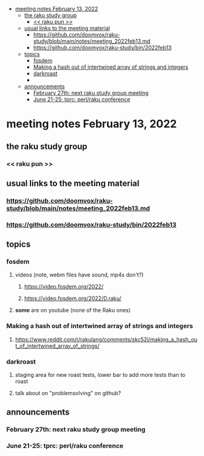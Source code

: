 - [meeting notes February 13, 2022](#org7683016)
  - [the raku study group](#org11b27ed)
    - [<< raku pun >>](#orgcbfc6ab)
  - [usual links to the meeting material](#orgf36b375)
    - [<https://github.com/doomvox/raku-study/blob/main/notes/meeting_2022feb13.md>](#orgf4104a2)
    - [<https://github.com/doomvox/raku-study/bin/2022feb13>](#org092cfac)
  - [topics](#org16bda3f)
    - [fosdem](#org00d17da)
    - [Making a hash out of intertwined array of strings and integers](#orgc865bf6)
    - [darkroast](#org8a7107b)
    - [](#org6f38e52)
  - [announcements](#org09064f4)
    - [February 27th: next raku study group meeting](#orgc105ac6)
    - [June 21-25: tprc: perl/raku conference](#org2d48316)


<a id="org7683016"></a>

# meeting notes February 13, 2022


<a id="org11b27ed"></a>

## the raku study group


<a id="orgcbfc6ab"></a>

### << raku pun >>


<a id="orgf36b375"></a>

## usual links to the meeting material


<a id="orgf4104a2"></a>

### <https://github.com/doomvox/raku-study/blob/main/notes/meeting_2022feb13.md>


<a id="org092cfac"></a>

### <https://github.com/doomvox/raku-study/bin/2022feb13>


<a id="org16bda3f"></a>

## topics


<a id="org00d17da"></a>

### fosdem

1.  videos (note, webm files have sound, mp4s don't?)

    1.  <https://video.fosdem.org/2022/>
    
    2.  <https://video.fosdem.org/2022/D.raku/>

2.  **some** are on youtube (none of the Raku ones)


<a id="orgc865bf6"></a>

### Making a hash out of intertwined array of strings and integers

1.  <https://www.reddit.com/r/rakulang/comments/skc52i/making_a_hash_out_of_intertwined_array_of_strings/>


<a id="org8a7107b"></a>

### darkroast

1.  staging area for new roast tests, lower bar to add more tests than to roast

2.  talk about on "problemsolving" on github?


<a id="org6f38e52"></a>

### 


<a id="org09064f4"></a>

## announcements


<a id="orgc105ac6"></a>

### February 27th: next raku study group meeting


<a id="org2d48316"></a>

### June 21-25: tprc: perl/raku conference
